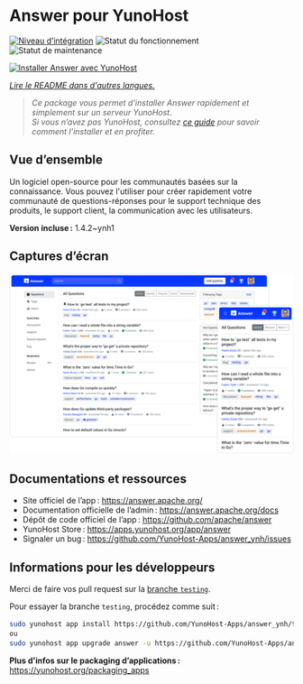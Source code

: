 <!--
Nota bene : ce README est automatiquement généré par <https://github.com/YunoHost/apps/tree/master/tools/readme_generator>
Il NE doit PAS être modifié à la main.
-->

# Answer pour YunoHost

[![Niveau d’intégration](https://apps.yunohost.org/badge/integration/answer)](https://ci-apps.yunohost.org/ci/apps/answer/)
![Statut du fonctionnement](https://apps.yunohost.org/badge/state/answer)
![Statut de maintenance](https://apps.yunohost.org/badge/maintained/answer)

[![Installer Answer avec YunoHost](https://install-app.yunohost.org/install-with-yunohost.svg)](https://install-app.yunohost.org/?app=answer)

*[Lire le README dans d'autres langues.](./ALL_README.md)*

> *Ce package vous permet d’installer Answer rapidement et simplement sur un serveur YunoHost.*  
> *Si vous n’avez pas YunoHost, consultez [ce guide](https://yunohost.org/install) pour savoir comment l’installer et en profiter.*

## Vue d’ensemble

Un logiciel open-source pour les communautés basées sur la connaissance. Vous pouvez l'utiliser pour créer rapidement votre communauté de questions-réponses pour le support technique des produits, le support client, la communication avec les utilisateurs.

**Version incluse :** 1.4.2~ynh1

## Captures d’écran

![Capture d’écran de Answer](./doc/screenshots/screenshot.png)

## Documentations et ressources

- Site officiel de l’app : <https://answer.apache.org/>
- Documentation officielle de l’admin : <https://answer.apache.org/docs>
- Dépôt de code officiel de l’app : <https://github.com/apache/answer>
- YunoHost Store : <https://apps.yunohost.org/app/answer>
- Signaler un bug : <https://github.com/YunoHost-Apps/answer_ynh/issues>

## Informations pour les développeurs

Merci de faire vos pull request sur la [branche `testing`](https://github.com/YunoHost-Apps/answer_ynh/tree/testing).

Pour essayer la branche `testing`, procédez comme suit :

```bash
sudo yunohost app install https://github.com/YunoHost-Apps/answer_ynh/tree/testing --debug
ou
sudo yunohost app upgrade answer -u https://github.com/YunoHost-Apps/answer_ynh/tree/testing --debug
```

**Plus d’infos sur le packaging d’applications :** <https://yunohost.org/packaging_apps>
